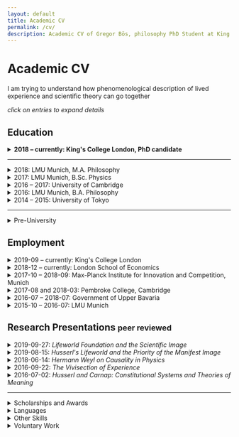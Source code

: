```yaml
---
layout: default
title: Academic CV
permalink: /cv/
description: Academic CV of Gregor Bös, philosophy PhD Student at King's College London.
---
```


<!--
Template is:
<details>
<summary>
</summary>
</details>
This could probably be made more useful with a CSS styling
-->

# Academic CV
<p>
I am trying to understand how phenomenological description of lived experience and scientific theory can go together</p>


_click on entries to expand details_
<!-- ## Area of Specialization
## Area of Competence -->

## Education
<details>
<summary><b>2018 &ndash; currently: King's College London, PhD candidate</b>
</summary>

Research Topic: _The Phenomenological Lifeworld as a Foundation of Natural Science_

Primary Supervisor: Mark Textor


</details>

---

<details>
<summary>2018: LMU Munich, M.A. Philosophy
</summary>
Dissertation Topic: <em>Husserl's Philosophy of Natural Science and Scientific Realism</em>

Thesis Supervisors: Christopher Erhard, Alexander Reutlinger
</details>

<details>
<summary>2017: LMU Munich, B.Sc. Physics
</summary>
Thesis Topic: <em>Sequential Artificial Neural Networks for the Trigger of the Belle II Experiment</em>

Analysis of artificial neural networks used for live analysis of data in
a particle physics experiment in Tsukuba, Japan

Thesis Supervisor: Christian Kiesling (LMU and Max-Planck Institute for Physics)
</details>

<details>
<summary>2016 &ndash; 2017: University of Cambridge
</summary>
Research Student, Department of Philosophy, Hughes Hall College
</details>

<details>
<summary> 2016: LMU Munich, B.A. Philosophy
</summary>
Thesis: <em>Carnap’s ‘Aufbau’ in a Husserlian Context. Towards a phenomenological ‘Aufbau’ or a logicist phenomenology.</em>

Thesis Supervisor: Christopher Erhard
</details>

<details>
<summary> 2014 &ndash; 2015: University of Tokyo
</summary>
Exchange Student in the USTEP-Programme
</details>


---


<details>
<summary> Pre-University
</summary>
2011 &ndash; 2012: European Voluntary Service at youth centre a.s.b.l. in Troisvierges, Luxembourg

High School Diploma (Abitur) in Baden-Württemberg (best of 123 graduates). Core subjects: physics, fine arts

</details>
<p></p>

## Employment
<details>
<summary>2019-09 &ndash; currently: King's College London
</summary>

Graduate Teaching Assistant for the modules:

- Belief and Decision Under Uncertainty (Prof. Alexander Bird)
- Methodology (Prof. Julien Dutant)
- Ethics and Politics of Science and Technology (Dr. Matteo Mameli)

</details>



<details>
<summary>2018-12 &ndash; currently: London School of Economics
</summary>
Occasional Research Assistant for Dr. Moqi Groen-Xu, Department of Finance  

Collation and explorative analysis of metadata for 17m scientific articles (Scopus)
</details>

<details>
<summary> 2017-10 &ndash; 2018-09: Max-Planck Institute for Innovation and Competition, Munich
</summary>
Student Research Assistant under Dietmar Harhoff

Application of machine learning tools on patent and
publication abstract databases (Scikit-learn, pandas, nltk)
</details>

<details>
<summary> 2017-08 and 2018-03: Pembroke College, Cambridge
</summary>
Programme Assistant for 2 Japanese Summer Schools

Support of lecturers, individual tutoring, organization of extracurricular activities, pastoral care for high school and undergraduate students
</details>


<details>
<summary> 2016-07 &ndash; 2018-07: Government of Upper Bavaria
</summary>
5 Philosophy Workshops for gifted students, 9th and 11th grade
</details>


<details>
<summary> 2015-10 &ndash; 2016-07: LMU Munich
</summary>
Tutor and Research Tutor for two seminars on “Edmund Husserl: Logical Investigations". Seminar jointly organised with Prof. Verena Mayer.
</details>

<p></p>

## Research Presentations <small>peer reviewed</small>

<details>
<summary> 2019-09-27: <i>Lifeworld Foundation and the Scientific Image</i></summary>

---

Presented at the 2nd Phenomenological Approaches to Physics Conference, Stony Brook University, NY, USA. ([slides](/dl/2019-09_Stony_Brook.pdf))

</details>


<details>
<summary> 2019-08-15: <i>Husserl's Lifeworld and the Priority of the Manifest Image</i>
</summary>

---

Presented at the 2019 Summer School in Phenomenology and Philosophy of Mind, Centre for Subjectivity Research, Copenhagen. ([slides](/dl/2019_Copenhagen.pdf))

</details>

<details>
<summary> 2018-06-14: <i>Hermann Weyl on Causality in Physics</i>
</summary>

---

Presented at the International Conference: _Phenomenological Approaches to Physics_, University of Graz, Austria.

</details>

<details>
<summary> 2016-09-22: <i>The Vivisection of Experience</i>
</summary>

---

Presented at the 2nd International Conference in Philosophy of Mind, University of Minho, Braga, Portugal

</details>


<details>
<summary> 2016-07-02: <i>Husserl and Carnap: Constitutional Systems and Theories of Meaning</i>
</summary>

---

International Undergraduate Conference in Analytic Philosophy at Bayreuth University

</details>


<p></p>

---
<details>
<summary> Scholarships and Awards
</summary>

- 2018 &ndash; 2021: King's College London Faculty of Arts and Humanities: Full PhD Scholarship
- 2012 &ndash; 2018: National Academic Merit Foundation (Studienstiftung)
- 2016 &ndash; 2017: DAAD Graduate Study Abroad Scholarship
- 2014 &ndash; 2015: Full Scholarship of the Japanese Student Service Organisation (JASSO)
- 05/2015: "Green Stories" Project Scholarship for a reportage on the life in Fukushima prefecture, article published in German [here](https://www.lizzynet.de/wws/ein-vergifteter-name.php?sid=54339215369202175156525552555960) and in [Novo Argumente](https://www.novo-argumente.com/artikel/fukushima_ein_vergifteter_name)
- 03/2014: Project Scholarship from the German-French Youth Organisation: _This is art. Can we trash it?_ On the administration of artists' heritages. Sojourn in Paris
- Jean-Walter prize of the zis-foundation for the reportage: _The philosophy of physicists. Fundamental Research and Multicultural Context at CERN_, previously project scholarship

</details>


<details>
<summary> Languages
</summary>

- German: Mother Tongue
- English: Fluent
- French: Competent (C1)
- Japanese: Basic (~A2)
- Spanish: Basic (~A2)
</details>

<details>
<summary> Other Skills
</summary>

- Programming (Python: Pandas, scikit-learn; LaTeX)
- Photography and Film Editing
</details>

<details>
<summary> Voluntary Work
</summary>

- Steering committee member and mentor for the [zis-foundation](https://www.zis-reisen.de/en/) (est. 1956) which supports youth aged 16-21 in realizing individual projects that are based on travel abroad
</details>
